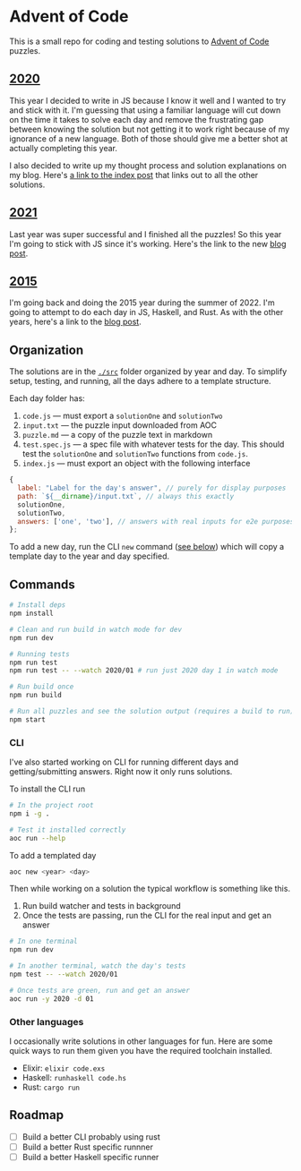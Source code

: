 # Advent of Code

This is a small repo for coding and testing solutions to [Advent of Code](https://adventofcode.com) puzzles.

## [2020](https://adventofcode.com/2020)

This year I decided to write in JS because I know it well and I wanted to try and stick with it. I'm guessing that using a familiar language will cut down on the time it takes to solve each day and remove the frustrating gap between knowing the solution but not getting it to work right because of my ignorance of a new language. Both of those should give me a better shot at actually completing this year.

I also decided to write up my thought process and solution explanations on my blog. Here's [a link to the index post](https://mkalvas.com/blog/aoc-2020) that links out to all the other solutions.

## [2021](https://adventofcode.com/2021)

Last year was super successful and I finished all the puzzles! So this year I'm going to stick with JS since it's working. Here's the link to the new [blog post](https://mkalvas.com/blog/aoc-2021).

## [2015](https://adventofcode.com/2015)

I'm going back and doing the 2015 year during the summer of 2022. I'm going to attempt to do each day in JS, Haskell, and Rust. As with the other years, here's a link to the [blog post](https://mkalvas.com/blog/aoc-2015).

## Organization

The solutions are in the [`./src`](src) folder organized by year and day. To simplify setup, testing, and running, all the days adhere to a template structure.

Each day folder has:

1. `code.js` — must export a `solutionOne` and `solutionTwo`
2. `input.txt` — the puzzle input downloaded from AOC
3. `puzzle.md` — a copy of the puzzle text in markdown
4. `test.spec.js` — a spec file with whatever tests for the day. This should test the `solutionOne` and `solutionTwo` functions from `code.js`.
5. `index.js` — must export an object with the following interface

```js
{
  label: "Label for the day's answer", // purely for display purposes
  path: `${__dirname}/input.txt`, // always this exactly
  solutionOne,
  solutionTwo,
  answers: ['one', 'two'], // answers with real inputs for e2e purposes
};
```

To add a new day, run the CLI `new` command ([see below](#cli)) which will copy a template day to the year and day specified.

## Commands

```sh
# Install deps
npm install

# Clean and run build in watch mode for dev
npm run dev

# Running tests
npm run test
npm run test -- --watch 2020/01 # run just 2020 day 1 in watch mode

# Run build once
npm run build

# Run all puzzles and see the solution output (requires a build to run)
npm start
```

### CLI

I've also started working on CLI for running different days and getting/submitting answers. Right now it only runs solutions.

To install the CLI run

```sh
# In the project root
npm i -g .

# Test it installed correctly
aoc run --help
```

To add a templated day

```sh
aoc new <year> <day>
```

Then while working on a solution the typical workflow is something like this.

1. Run build watcher and tests in background
2. Once the tests are passing, run the CLI for the real input and get an answer

```sh
# In one terminal
npm run dev

# In another terminal, watch the day's tests
npm test -- --watch 2020/01

# Once tests are green, run and get an answer
aoc run -y 2020 -d 01
```

### Other languages

I occasionally write solutions in other languages for fun. Here are some quick ways to run them given you have the required toolchain installed.

- Elixir: `elixir code.exs`
- Haskell: `runhaskell code.hs`
- Rust: `cargo run`

## Roadmap

- [ ] Build a better CLI probably using rust
- [ ] Build a better Rust specific runnner
- [ ] Build a better Haskell specific runner
